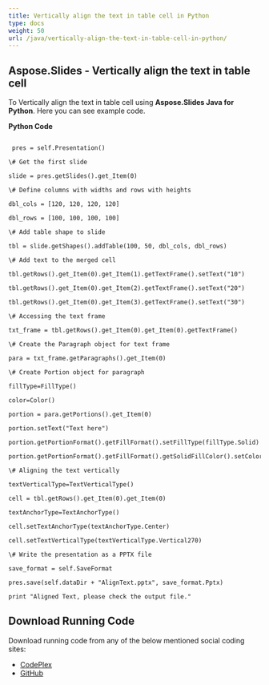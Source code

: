 ```yaml
---
title: Vertically align the text in table cell in Python
type: docs
weight: 50
url: /java/vertically-align-the-text-in-table-cell-in-python/
---
```


## **Aspose.Slides - Vertically align the text in table cell**
To Vertically align the text in table cell using **Aspose.Slides Java for Python**. Here you can see example code.

**Python Code**

```

 pres = self.Presentation()

\# Get the first slide

slide = pres.getSlides().get_Item(0)

\# Define columns with widths and rows with heights

dbl_cols = [120, 120, 120, 120]

dbl_rows = [100, 100, 100, 100]

\# Add table shape to slide

tbl = slide.getShapes().addTable(100, 50, dbl_cols, dbl_rows)

\# Add text to the merged cell

tbl.getRows().get_Item(0).get_Item(1).getTextFrame().setText("10")

tbl.getRows().get_Item(0).get_Item(2).getTextFrame().setText("20")

tbl.getRows().get_Item(0).get_Item(3).getTextFrame().setText("30")

\# Accessing the text frame

txt_frame = tbl.getRows().get_Item(0).get_Item(0).getTextFrame()

\# Create the Paragraph object for text frame

para = txt_frame.getParagraphs().get_Item(0)

\# Create Portion object for paragraph

fillType=FillType()

color=Color()

portion = para.getPortions().get_Item(0)

portion.setText("Text here")

portion.getPortionFormat().getFillFormat().setFillType(fillType.Solid)

portion.getPortionFormat().getFillFormat().getSolidFillColor().setColor(color.BLACK)

\# Aligning the text vertically

textVerticalType=TextVerticalType()

cell = tbl.getRows().get_Item(0).get_Item(0)

textAnchorType=TextAnchorType()

cell.setTextAnchorType(textAnchorType.Center)

cell.setTextVerticalType(textVerticalType.Vertical270)

\# Write the presentation as a PPTX file

save_format = self.SaveFormat

pres.save(self.dataDir + "AlignText.pptx", save_format.Pptx)

print "Aligned Text, please check the output file."

```
## **Download Running Code**
Download running code from any of the below mentioned social coding sites:

- [CodePlex](https://asposeslidesjavapython.codeplex.com/releases/view/620922)
- [GitHub](https://github.com/aspose-slides/Aspose.Slides-for-Java/releases/tag/Aspose.Slides_Java_for_Python-v1.0)
